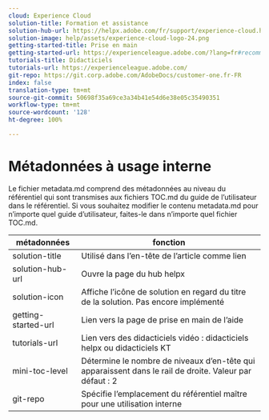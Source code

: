 ```yaml
---
cloud: Experience Cloud
solution-title: Formation et assistance
solution-hub-url: https://helpx.adobe.com/fr/support/experience-cloud.html
solution-image: help/assets/experience-cloud-logo-24.png
getting-started-title: Prise en main
getting-started-url: https://experienceleague.adobe.com/?lang=fr#recommended/solutions/analytics
tutorials-title: Didacticiels
tutorials-url: https://experienceleague.adobe.com/
git-repo: https://git.corp.adobe.com/AdobeDocs/customer-one.fr-FR
index: false
translation-type: tm+mt
source-git-commit: 50698f35a69ce3a34b41e54d6e38e05c35490351
workflow-type: tm+mt
source-wordcount: '128'
ht-degree: 100%

---
```



# Métadonnées à usage interne

Le fichier metadata.md comprend des métadonnées au niveau du référentiel qui sont transmises aux fichiers TOC.md du guide de l’utilisateur dans le référentiel. Si vous souhaitez modifier le contenu metadata.md pour n’importe quel guide d’utilisateur, faites-le dans n’importe quel fichier TOC.md.

| métadonnées | fonction |
|--- |--- |
| solution-title | Utilisé dans l’en-tête de l’article comme lien |
| solution-hub-url | Ouvre la page du hub helpx |
| solution-icon | Affiche l’icône de solution en regard du titre de la solution. Pas encore implémenté |
| getting-started-url | Lien vers la page de prise en main de l’aide |
| tutorials-url | Lien vers des didacticiels vidéo : didacticiels helpx ou didacticiels KT |
| mini-toc-level | Détermine le nombre de niveaux d’en-tête qui apparaissent dans le rail de droite. Valeur par défaut : 2 |
| git-repo | Spécifie l’emplacement du référentiel maître pour une utilisation interne |
